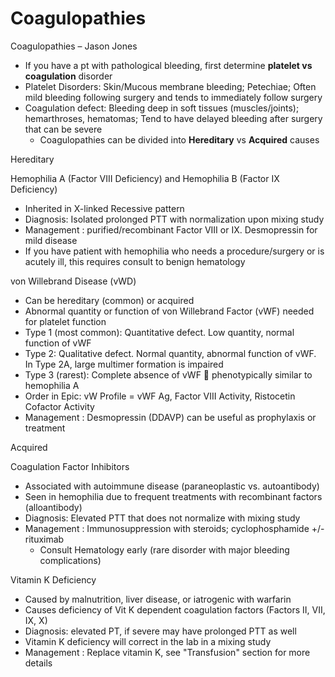 # Coagulopathies
 
Coagulopathies – Jason Jones

-   If you have a pt with pathological bleeding, first determine
    **platelet vs coagulation** disorder
-   Platelet Disorders: Skin/Mucous membrane bleeding; Petechiae; Often
    mild bleeding following surgery and tends to immediately follow
    surgery
-   Coagulation defect: Bleeding deep in soft tissues (muscles/joints);
    hemarthroses, hematomas; Tend to have delayed bleeding after surgery
    that can be severe
    -   Coagulopathies can be divided into **Hereditary** vs
        **Acquired** causes

Hereditary

Hemophilia A (Factor VIII Deficiency) and Hemophilia B (Factor IX
Deficiency)

-   Inherited in X-linked Recessive pattern
-   Diagnosis: Isolated prolonged PTT with normalization upon mixing
    study
-   Management
    : purified/recombinant Factor VIII or IX. Desmopressin for mild
    disease
-   If you have patient with hemophilia who needs a procedure/surgery or
    is acutely ill, this requires consult to benign hematology  

von Willebrand Disease (vWD)

-   Can be hereditary (common) or acquired
-   Abnormal quantity or function of von Willebrand Factor (vWF) needed
    for platelet function
-   Type 1 (most common): Quantitative defect. Low quantity, normal
    function of vWF
-   Type 2: Qualitative defect. Normal quantity, abnormal function of
    vWF. In Type 2A, large multimer formation is impaired
-   Type 3 (rarest): Complete absence of vWF
    
    phenotypically similar to hemophilia A
-   Order in Epic: vW Profile = vWF Ag, Factor VIII Activity, Ristocetin
    Cofactor Activity
-   Management
    : Desmopressin (DDAVP) can be useful as prophylaxis or treatment

Acquired

Coagulation Factor Inhibitors

-   Associated with autoimmune disease (paraneoplastic vs. autoantibody)
-   Seen in hemophilia due to frequent treatments with recombinant
    factors (alloantibody)
-   Diagnosis: Elevated PTT that does not normalize with mixing study
-   Management
    : Immunosuppression with steroids; cyclophosphamide +/- rituximab
    -   Consult
        Hematology early (rare disorder with major bleeding
        complications)

Vitamin K Deficiency

-   Caused by malnutrition, liver disease, or iatrogenic with warfarin
-   Causes deficiency of Vit K dependent coagulation factors (Factors
    II, VII, IX, X)
-   Diagnosis: elevated PT, if severe may have prolonged PTT as well
-   Vitamin K deficiency will correct in the lab in a mixing study
-   Management
    : Replace vitamin K, see "Transfusion" section for more details
